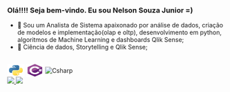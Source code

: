### Olá!!!! Seja bem-vindo. Eu sou Nelson Souza Junior =)

- 🔭 Sou um Analista de Sistema apaixonado por análise de dados, criação de modelos e implementação(olap e oltp), desenvolvimento em python, algoritmos de Machine Learning e dashboards Qlik Sense;
- 🌱 Ciência de dados, Storytelling e Qlik Sense;
<div style="display: inline_block"><br>
  <img align="center" alt="Python" height="30" width="40" src="https://raw.githubusercontent.com/devicons/devicon/master/icons/python/python-original.svg">
  <img align="center" alt="Csharp" height="30" width="40" src="https://raw.githubusercontent.com/devicons/devicon/master/icons/csharp/csharp-original.svg">
  <img align="center" alt="Csharp" height="80" width="60" src="https://cdn.jsdelivr.net/gh/devicons/devicon/icons/oracle/oracle-original.svg">  
<div>
 <a href="https://github.com/souzajunior1982">
    <img height="180em" src="https://github-readme-stats.vercel.app/api?username=souzajunior1982&show_icons=true&theme=dracula&include_all_commits=true&count_private=true"/>
    <img height="130em" src="https://github-readme-stats.vercel.app/api/top-langs/?username=souzajunior1982&layout=compact&langs_count=16&theme=dracula"/>
</div>
    

##	
